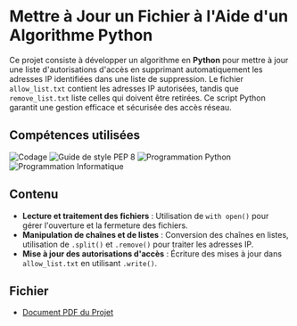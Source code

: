 # Mettre à Jour un Fichier à l'Aide d'un Algorithme Python

Ce projet consiste à développer un algorithme en **Python** pour mettre à jour une liste d'autorisations d'accès en supprimant automatiquement les adresses IP identifiées dans une liste de suppression. Le fichier `allow_list.txt` contient les adresses IP autorisées, tandis que `remove_list.txt` liste celles qui doivent être retirées. Ce script Python garantit une gestion efficace et sécurisée des accès réseau.

## Compétences utilisées

![Codage](https://img.shields.io/badge/-Codage-blue?style=for-the-badge) 
![Guide de style PEP 8](https://img.shields.io/badge/-Guide%20de%20Style%20PEP%208-lightgrey?style=for-the-badge) 
![Programmation Python](https://img.shields.io/badge/-Programmation%20Python-green?style=for-the-badge) 
![Programmation Informatique](https://img.shields.io/badge/-Programmation%20Informatique-blueviolet?style=for-the-badge)

## Contenu

- **Lecture et traitement des fichiers** : Utilisation de `with open()` pour gérer l'ouverture et la fermeture des fichiers.
- **Manipulation de chaînes et de listes** : Conversion des chaînes en listes, utilisation de `.split()` et `.remove()` pour traiter les adresses IP.
- **Mise à jour des autorisations d'accès** : Écriture des mises à jour dans `allow_list.txt` en utilisant `.write()`.

## Fichier

- [Document PDF du Projet](./Mettre%20à%20jour%20un%20fichier%20à%20l'aide%20d'un%20algorithme%20Python.pdf)

